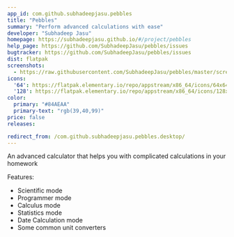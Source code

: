 ```yaml
---
app_id: com.github.subhadeepjasu.pebbles
title: "Pebbles"
summary: "Perform advanced calculations with ease"
developer: "Subhadeep Jasu"
homepage: https://subhadeepjasu.github.io/#/project/pebbles
help_page: https://github.com/SubhadeepJasu/pebbles/issues
bugtracker: https://github.com/SubhadeepJasu/pebbles/issues
dist: flatpak
screenshots:
  - https://raw.githubusercontent.com/SubhadeepJasu/pebbles/master/screenshots/Screenshot-Scientific.png
icons:
  '64': https://flatpak.elementary.io/repo/appstream/x86_64/icons/64x64/com.github.subhadeepjasu.pebbles.png
  '128': https://flatpak.elementary.io/repo/appstream/x86_64/icons/128x128/com.github.subhadeepjasu.pebbles.png
color:
  primary: "#84AEAA"
  primary-text: "rgb(39,40,99)"
price: false
releases:

redirect_from: /com.github.subhadeepjasu.pebbles.desktop/
---
```


<p>An advanced calculator that helps you with complicated calculations in your homework</p>
<p>Features:</p>
<ul>
<li>Scientific mode</li>
<li>Programmer mode</li>
<li>Calculus mode</li>
<li>Statistics mode</li>
<li>Date Calculation mode</li>
<li>Some common unit converters</li>
</ul>